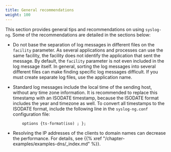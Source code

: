 ```yaml
---
title: General recommendations
weight: 100
---
```

<!-- DISCLAIMER: This file is based on the syslog-ng Open Source Edition documentation https://github.com/balabit/syslog-ng-ose-guides/commit/2f4a52ee61d1ea9ad27cb4f3168b95408fddfdf2 and is used under the terms of The syslog-ng Open Source Edition Documentation License. The file has been modified by Axoflow. -->

This section provides general tips and recommendations on using `syslog-ng`. Some of the recommendations are detailed in the sections below:

- Do not base the separation of log messages in different files on the `facility` parameter. As several applications and processes can use the same facility, the facility does not identify the application that sent the message. By default, the `facility` parameter is not even included in the log message itself. In general, sorting the log messages into several different files can make finding specific log messages difficult. If you must create separate log files, use the application name.

- Standard log messages include the local time of the sending host, without any time zone information. It is recommended to replace this timestamp with an ISODATE timestamp, because the ISODATE format includes the year and timezone as well. To convert all timestamps to the ISODATE format, include the following line in the `syslog-ng.conf` configuration file:
    
    ```shell
        options {ts-format(iso) ; };
    ```

- Resolving the IP addresses of the clients to domain names can decrease the performance. For details, see {{% xref "/chapter-examples/examples-dns/_index.md" %}}.
